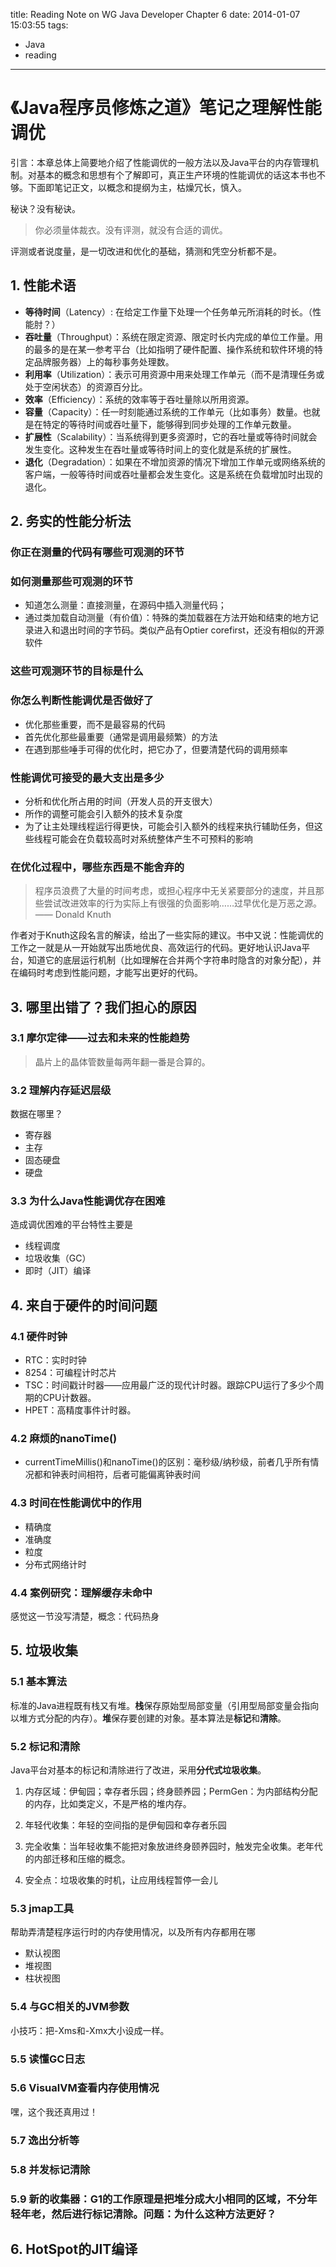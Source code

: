 title: Reading Note on WG Java Developer Chapter 6
date: 2014-01-07 15:03:55
tags:
 - Java
 - reading
---

《Java程序员修炼之道》笔记之理解性能调优
=======================================

引言：本章总体上简要地介绍了性能调优的一般方法以及Java平台的内存管理机制。对基本的概念和思想有个了解即可，真正生产环境的性能调优的话这本书也不够。下面即笔记正文，以概念和提纲为主，枯燥冗长，慎入。

秘诀？没有秘诀。

>你必须量体裁衣。没有评测，就没有合适的调优。

评测或者说度量，是一切改进和优化的基础，猜测和凭空分析都不是。
<!-- more -->

## 1. 性能术语
 - **等待时间**（Latency）: 在给定工作量下处理一个任务单元所消耗的时长。（性能肘？）
 - **吞吐量**（Throughput）：系统在限定资源、限定时长内完成的单位工作量。用的最多的是在某一参考平台（比如指明了硬件配置、操作系统和软件环境的特定品牌服务器）上的每秒事务处理数。
 - **利用率**（Utilization）：表示可用资源中用来处理工作单元（而不是清理任务或处于空闲状态）的资源百分比。
 - **效率**（Efficiency）：系统的效率等于吞吐量除以所用资源。
 - **容量**（Capacity）：任一时刻能通过系统的工作单元（比如事务）数量。也就是在特定的等待时间或吞吐量下，能够得到同步处理的工作单元数量。
 - **扩展性**（Scalability）：当系统得到更多资源时，它的吞吐量或等待时间就会发生变化。这种发生在吞吐量或等待时间上的变化就是系统的扩展性。
 - **退化**（Degradation）：如果在不增加资源的情况下增加工作单元或网络系统的客户端，一般等待时间或吞吐量都会发生变化。这是系统在负载增加时出现的退化。

## 2. 务实的性能分析法
### 你正在测量的代码有哪些可观测的环节  

### 如何测量那些可观测的环节
  - 知道怎么测量：直接测量，在源码中插入测量代码；
  - 通过类加载自动测量（有价值）：特殊的类加载器在方法开始和结束的地方记录进入和退出时间的字节码。类似产品有Optier corefirst，还没有相似的开源软件

### 这些可观测环节的目标是什么

### 你怎么判断性能调优是否做好了
  - 优化那些重要，而不是最容易的代码
  - 首先优化那些最重要（通常是调用最频繁）的方法
  - 在遇到那些唾手可得的优化时，把它办了，但要清楚代码的调用频率

### 性能调优可接受的最大支出是多少
  - 分析和优化所占用的时间（开发人员的开支很大）
  - 所作的调整可能会引入额外的技术复杂度
  - 为了让主处理线程运行得更快，可能会引入额外的线程来执行辅助任务，但这些线程可能会在负载较高时对系统整体产生不可预料的影响

### 在优化过程中，哪些东西是不能舍弃的
  >程序员浪费了大量的时间考虑，或担心程序中无关紧要部分的速度，并且那些尝试改进效率的行为实际上有很强的负面影响……过早优化是万恶之源。—— Donald Knuth

作者对于Knuth这段名言的解读，给出了一些实际的建议。书中又说：性能调优的工作之一就是从一开始就写出质地优良、高效运行的代码。更好地认识Java平台，知道它的底层运行机制（比如理解在合并两个字符串时隐含的对象分配），并在编码时考虑到性能问题，才能写出更好的代码。

## 3. 哪里出错了？我们担心的原因
### 3.1 摩尔定律——过去和未来的性能趋势
  > 晶片上的晶体管数量每两年翻一番是合算的。

### 3.2 理解内存延迟层级

数据在哪里？

 - 寄存器
 - 主存
 - 固态硬盘
 - 硬盘

### 3.3 为什么Java性能调优存在困难
造成调优困难的平台特性主要是

  - 线程调度
  - 垃圾收集（GC）
  - 即时（JIT）编译

## 4. 来自于硬件的时间问题

### 4.1 硬件时钟
 - RTC：实时时钟
 - 8254：可编程计时芯片
 - TSC：时间戳计时器——应用最广泛的现代计时器。跟踪CPU运行了多少个周期的CPU计数器。
 - HPET：高精度事件计时器。

### 4.2 麻烦的nanoTime() 
 - currentTimeMillis()和nanoTime()的区别：毫秒级/纳秒级，前者几乎所有情况都和钟表时间相符，后者可能偏离钟表时间

### 4.3 时间在性能调优中的作用
 - 精确度
 - 准确度
 - 粒度
 - 分布式网络计时

### 4.4 案例研究：理解缓存未命中
 感觉这一节没写清楚，概念：代码热身

## 5. 垃圾收集

### 5.1 基本算法
标准的Java进程既有栈又有堆。**栈**保存原始型局部变量（引用型局部变量会指向以堆方式分配的内存）。**堆**保存要创建的对象。基本算法是**标记**和**清除**。

### 5.2 标记和清除
Java平台对基本的标记和清除进行了改进，采用**分代式垃圾收集**。

1. 内存区域：伊甸园；幸存者乐园；终身颐养园；PermGen：为内部结构分配的内存，比如类定义，不是严格的堆内存。

2. 年轻代收集：年轻的空间指的是伊甸园和幸存者乐园

3. 完全收集：当年轻收集不能把对象放进终身颐养园时，触发完全收集。老年代的内部迁移和压缩的概念。

4. 安全点：垃圾收集的时机，让应用线程暂停一会儿

### 5.3 jmap工具
帮助弄清楚程序运行时的内存使用情况，以及所有内存都用在哪

- 默认视图
- 堆视图
- 柱状视图

### 5.4 与GC相关的JVM参数
小技巧：把-Xms和-Xmx大小设成一样。

### 5.5 读懂GC日志

### 5.6 VisualVM查看内存使用情况
嘿，这个我还真用过！

### 5.7 逸出分析等

### 5.8 并发标记清除

### 5.9 新的收集器：G1的工作原理是把堆分成大小相同的区域，不分年轻年老，然后进行标记清除。问题：为什么这种方法更好？

## 6. HotSpot的JIT编译







